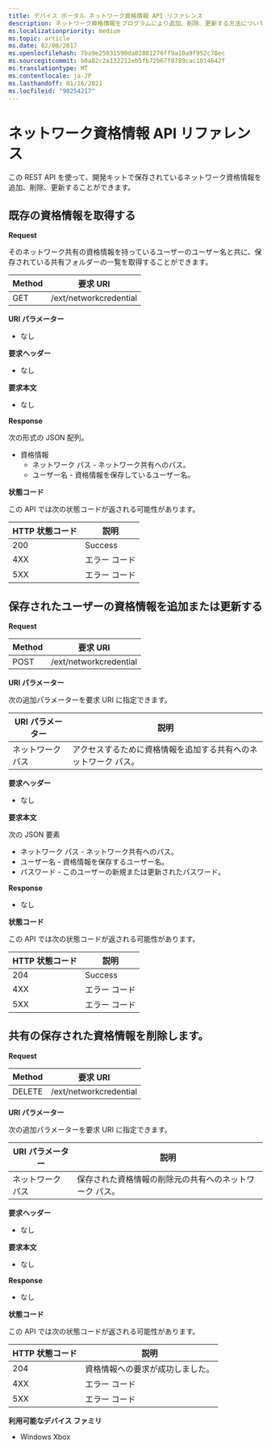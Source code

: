```yaml
---
title: デバイス ポータル ネットワーク資格情報 API リファレンス
description: ネットワーク資格情報をプログラムにより追加、削除、更新する方法について説明します。
ms.localizationpriority: medium
ms.topic: article
ms.date: 02/08/2017
ms.openlocfilehash: 7ba9e25031590da02881276ff9a10a9f952c78ec
ms.sourcegitcommit: b0a82c2a132212eb5fb72b67f0789cac1014642f
ms.translationtype: MT
ms.contentlocale: ja-JP
ms.lasthandoff: 01/16/2021
ms.locfileid: "98254217"
---
```

# <a name="network-credentials-api-reference"></a>ネットワーク資格情報 API リファレンス

この REST API を使って、開発キットで保存されているネットワーク資格情報を追加、削除、更新することができます。

## <a name="get-existing-credentials"></a>既存の資格情報を取得する

**Request**

そのネットワーク共有の資格情報を持っているユーザーのユーザー名と共に、保存されている共有フォルダーの一覧を取得することができます。

| Method | 要求 URI |
|--------|-------------|
| GET | /ext/networkcredential |

**URI パラメーター**

- なし

**要求ヘッダー**

- なし

**要求本文**   

- なし

**Response**   

次の形式の JSON 配列。

* 資格情報
  * ネットワーク パス - ネットワーク共有へのパス。
  * ユーザー名 - 資格情報を保存しているユーザー名。

**状態コード**

この API では次の状態コードが返される可能性があります。

| HTTP 状態コード | 説明 |
|------------------|-------------|
| 200 | Success |
| 4XX | エラー コード |
| 5XX | エラー コード |

## <a name="add-or-update-stored-credentials-for-a-user"></a>保存されたユーザーの資格情報を追加または更新する

**Request**

| Method | 要求 URI |
|--------|-------------|
| POST | /ext/networkcredential |

**URI パラメーター**

次の追加パラメーターを要求 URI に指定できます。

| URI パラメーター      | 説明     |
| ------------------ |-----------------|
| ネットワーク パス        | アクセスするために資格情報を追加する共有へのネットワーク パス。 |

**要求ヘッダー**

- なし

**要求本文**

次の JSON 要素
* ネットワーク パス - ネットワーク共有へのパス。
* ユーザー名 - 資格情報を保存するユーザー名。
* パスワード - このユーザーの新規または更新されたパスワード。

**Response**   

- なし  

**状態コード**

この API では次の状態コードが返される可能性があります。

| HTTP 状態コード | 説明 |
|------------------|-------------|
| 204 | Success |
| 4XX | エラー コード |
| 5XX | エラー コード |

## <a name="remove-stored-credentials-for-a-share"></a>共有の保存された資格情報を削除します。

**Request**

| Method | 要求 URI |
|--------|-------------|
| DELETE | /ext/networkcredential |

**URI パラメーター**

次の追加パラメーターを要求 URI に指定できます。

| URI パラメーター      | 説明     |
| ------------------ |-----------------|
| ネットワーク パス        | 保存された資格情報の削除元の共有へのネットワーク パス。 |

**要求ヘッダー**

- なし

**要求本文**

- なし

**Response**

- なし

**状態コード**

この API では次の状態コードが返される可能性があります。

| HTTP 状態コード | 説明 |
|------------------|-------------|
| 204 | 資格情報への要求が成功しました。 |
| 4XX | エラー コード |
| 5XX | エラー コード |

**利用可能なデバイス ファミリ**

* Windows Xbox